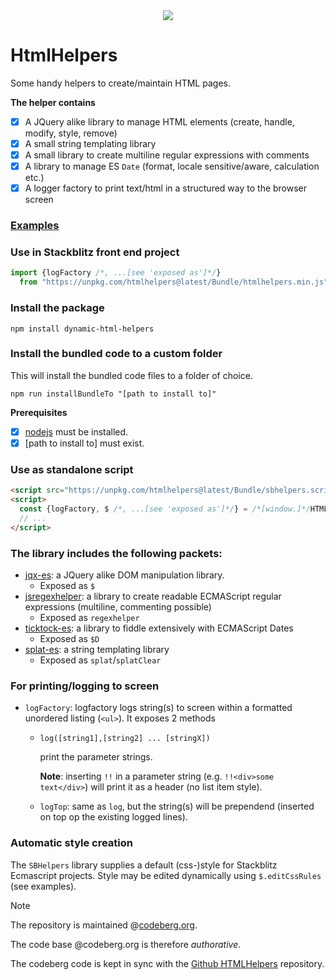 <div align="center">
  <a target="_blank" href="https://www.npmjs.com/package/dynamic-html-helpers"
    ><img src="https://img.shields.io/npm/v/dynamic-html-helpers.svg?labelColor=cb3837&logo=npm&color=dcfdd9"></a>
</div>

# HtmlHelpers
Some handy helpers to create/maintain HTML pages.

**The helper contains**
- [x] A JQuery alike library to manage HTML elements (create, handle, modify, style, remove)
- [x] A small string templating library
- [x] A small library to create multiline regular expressions with comments
- [x] A library to manage ES `Date` (format, locale sensitive/aware, calculation etc.)
- [x] A logger factory to print text/html in a structured way to the browser screen

### [Examples](https://kooiinc.github.io/HTMLHelpers/Resource/Examples/)

### Use in Stackblitz front end project
```javascript
import {logFactory /*, ...[see 'exposed as']*/}
  from "https://unpkg.com/htmlhelpers@latest/Bundle/htmlhelpers.min.js";
```
### Install the package
`npm install dynamic-html-helpers`

### Install the bundled code to a custom folder
This will install the bundled code files to a folder of choice.

`npm run installBundleTo "[path to install to]"`

**Prerequisites**
- [x] [nodejs](https://nodejs.org/en) must be installed.
- [x] [path to install to] must exist.

### Use as standalone script
```html
<script src="https://unpkg.com/htmlhelpers@latest/Bundle/sbhelpers.script.min.js"></script>
<script>
  const {logFactory, $ /*, ...[see 'exposed as']*/} = /*[window.]*/HTMLHelpers;
  // ...
</script>
```
### The library includes the following packets:

- [jqx-es](https://www.npmjs.com/package/jqx-es): a JQuery alike DOM manipulation library.
  - Exposed as `$`
- [jsregexhelper](https://www.npmjs.com/package/jsregexphelper): a library to create readable ECMAScript regular expressions (multiline, commenting possible)
  - Exposed as `regexhelper`
- [ticktock-es](https://www.npmjs.com/package/ticktock-es): a library to fiddle extensively with ECMAScript Dates
  - Exposed as `$D`
- [splat-es](https://www.npmjs.com/package/splat-es): a string templating library
  - Exposed as `splat`/`splatClear`

### For printing/logging to screen
- `logFactory`: logfactory logs string(s) to screen within a formatted unordered listing (`<ul>`). It exposes 2 methods
  - `log([string1],[string2] ... [stringX])`

    print the parameter strings.

    <b>Note</b>: inserting `!!` in a parameter string (e.g. `!!<div>some text</div>`) will print it as a header (no list item style).
  - `logTop`: same as `log`, but the string(s) will be prependend (inserted on top op the existing logged lines).

### Automatic style creation
The `SBHelpers` library supplies a default (css-)style for Stackblitz Ecmascript projects.
Style may be edited dynamically using `$.editCssRules` (see examples).

> [!NOTE]
> The repository is maintained @[codeberg.org](https://codeberg.org/KooiInc/HTMLHelpers).
> 
> The code base @codeberg.org is therefore *authorative*.
>
> The codeberg code is kept in sync with the [Github HTMLHelpers](https://github.com/KooiInc/HTMLHelpers) repository.
